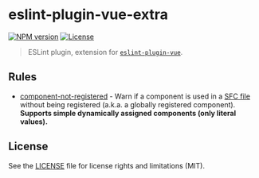 # eslint-plugin-vue-extra

[![NPM version](https://img.shields.io/npm/v/@sharkykh/eslint-plugin-vue-extra.svg)](https://npmjs.org/package/@sharkykh/eslint-plugin-vue-extra)
[![License](https://img.shields.io/github/license/sharkykh/eslint-plugin-vue-extra.svg?style=flat)](https://github.com/sharkykh/eslint-plugin-vue-extra/blob/master/LICENSE)

> ESLint plugin, extension for [`eslint-plugin-vue`](https://eslint.vuejs.org).

## Rules

- [component-not-registered](src/component-not-registered.js) - Warn if a component is used in a [SFC file](https://vuejs.org/v2/guide/single-file-components.html) without being registered (a.k.a. a globally registered component). **Supports simple dynamically assigned components (only literal values).**

## License

See the [LICENSE](LICENSE) file for license rights and limitations (MIT).
